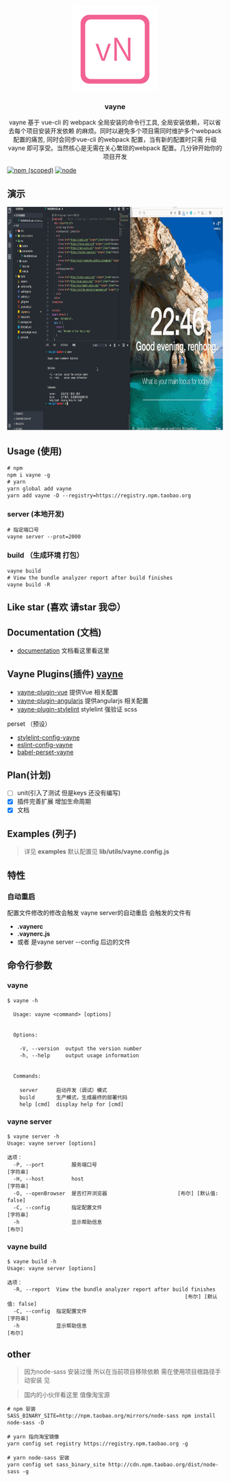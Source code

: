 <p align="center"><a href="https://github.com/xierenyuan/vayne/" target="_blank"><img src="./lib/config/vn.png"></a></p>
<h3 align="center">vayne</h3>
<p align="center">
  vayne 基于 vue-cli 的 webpack 全局安装的命令行工具, 全局安装依赖，可以省去每个项目安装开发依赖 的麻烦。同时以避免多个项目需同时维护多个webpack 配置的痛苦, 同时会同步vue-cli 的webpack 配置，当有新的配置时只需 升级vayne 即可享受。当然核心是无需在关心繁琐的webpack 配置。几分钟开始你的项目开发
</p>

[![npm (scoped)](https://img.shields.io/npm/v/vayne.svg)](https://www.npmjs.com/package/vayne)
[![node](https://img.shields.io/node/v/vayne.svg)](https://nodejs.org/en/)

## 演示
<p align="center">
  <img src="./docs/vayne.gif" width="926" height="521" />
</p>

## Usage (使用)

```shell
# npm
npm i vayne -g
# yarn
yarn global add vayne
yarn add vayne -D --registry=https://registry.npm.taobao.org
```
### server (本地开发)

```shell
# 指定端口号
vayne server --prot=2000
```
### build （生成环境 打包）

``` shell
vayne build
# View the bundle analyzer report after build finishes
vayne build -R
```

## Like star (喜欢 请star 我😍）

## Documentation (文档)

* [documentation](https://vaynejs.github.io/) 文档看这里看这里

## Vayne Plugins(插件) [vayne](https://github.com/vaynejs)

* [vayne-plugin-vue](https://github.com/vaynejs/vayne-plugin-vue) 提供Vue 相关配置
* [vayne-plugin-angularjs](https://github.com/vaynejs/vayne-plugin-angularjs) 提供angularjs 相关配置 
* [vayne-plugin-stylelint](https://github.com/vaynejs/vayne-plugin-stylelint) stylelint 强验证 scss 

perset （预设）
* [stylelint-config-vayne](https://github.com/vaynejs/stylelint-config-vayne)
* [eslint-config-vayne](https://github.com/vaynejs/eslint-config-vayne)
* [babel-perset-vayne](https://github.com/vaynejs/babel-preset-vayne)

## Plan(计划)

- [ ] unit(引入了测试 但是keys 还没有编写)
- [x] 插件完善扩展 增加生命周期
- [x] 文档

## Examples (列子)
> 详见  __examples__  默认配置见 __lib/utils/vayne.config.js__ 

## 特性

### 自动重启
配置文件修改的修改会触发 vayne server的自动重启 会触发的文件有
* __.vaynerc__
* __.vaynerc.js__
* 或者 是vayne server --config 后边的文件

## 命令行参数

### vayne

```shell
$ vayne -h

  Usage: vayne <command> [options]


  Options:

    -V, --version  output the version number
    -h, --help     output usage information


  Commands:

    server      启动开发（调试）模式
    build       生产模式，生成最终的部署代码
    help [cmd]  display help for [cmd]
```

### vayne server
``` shell
$ vayne server -h
Usage: vayne server [options]

选项：
  -P, --port         服务端口号                                         [字符串]
  -H, --host         host                                               [字符串]
  -O, --openBrowser  是否打开浏览器                       [布尔] [默认值: false]
  -C, --config       指定配置文件                                       [字符串]
  -h                 显示帮助信息                                         [布尔]
```

### vayne build
``` shell
$ vayne build -h
Usage: vayne server [options]

选项：
  -R, --report  View the bundle analyzer report after build finishes
                                                          [布尔] [默认值: false]
  -C, --config  指定配置文件                                            [字符串]
  -h            显示帮助信息                                              [布尔]
```


## other
> 因为node-sass 安装过慢 所以在当前项目移除依赖 需在使用项目根路径手动安装 见

> 国内的小伙伴看这里 值像淘宝源
```shell
# npm 安装
SASS_BINARY_SITE=http://npm.taobao.org/mirrors/node-sass npm install node-sass -D

# yarn 指向淘宝镜像
yarn config set registry https://registry.npm.taobao.org -g

# yarn node-sass 安装
yarn config set sass_binary_site http://cdn.npm.taobao.org/dist/node-sass -g
```
